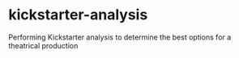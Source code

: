 # kickstarter-analysis
Performing Kickstarter analysis to determine the best options for a theatrical production

